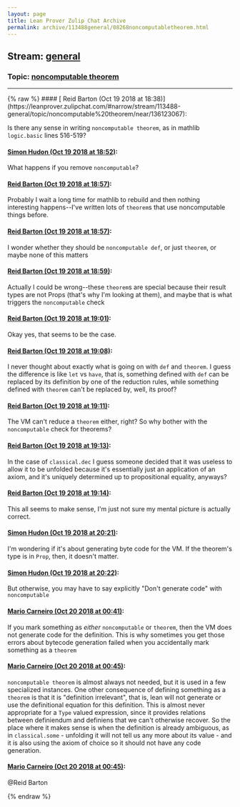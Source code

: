 ```yaml
---
layout: page
title: Lean Prover Zulip Chat Archive 
permalink: archive/113488general/08268noncomputabletheorem.html
---
```


## Stream: [general](https://leanprover-community.github.io/archive/113488general/index.html)
### Topic: [noncomputable theorem](https://leanprover-community.github.io/archive/113488general/08268noncomputabletheorem.html)

---

<base href="https://leanprover.zulipchat.com">
{% raw %}
#### [ Reid Barton (Oct 19 2018 at 18:38)](https://leanprover.zulipchat.com/#narrow/stream/113488-general/topic/noncomputable%20theorem/near/136123067):
<p>Is there any sense in writing <code>noncomputable theorem</code>, as in mathlib <code>logic.basic</code> lines 516-519?</p>

#### [ Simon Hudon (Oct 19 2018 at 18:52)](https://leanprover.zulipchat.com/#narrow/stream/113488-general/topic/noncomputable%20theorem/near/136124051):
<p>What happens if you remove <code>noncomputable</code>?</p>

#### [ Reid Barton (Oct 19 2018 at 18:57)](https://leanprover.zulipchat.com/#narrow/stream/113488-general/topic/noncomputable%20theorem/near/136124347):
<p>Probably I wait a long time for mathlib to rebuild and then nothing interesting happens--I've written lots of <code>theorem</code>s that use noncomputable things before.</p>

#### [ Reid Barton (Oct 19 2018 at 18:57)](https://leanprover.zulipchat.com/#narrow/stream/113488-general/topic/noncomputable%20theorem/near/136124359):
<p>I wonder whether they should be <code>noncomputable def</code>, or just <code>theorem</code>, or maybe none of this matters</p>

#### [ Reid Barton (Oct 19 2018 at 18:59)](https://leanprover.zulipchat.com/#narrow/stream/113488-general/topic/noncomputable%20theorem/near/136124519):
<p>Actually I could be wrong--these <code>theorem</code>s are special because their result types are not Props (that's why I'm looking at them), and maybe that is what triggers the <code>noncomputable</code> check</p>

#### [ Reid Barton (Oct 19 2018 at 19:01)](https://leanprover.zulipchat.com/#narrow/stream/113488-general/topic/noncomputable%20theorem/near/136124688):
<p>Okay yes, that seems to be the case.</p>

#### [ Reid Barton (Oct 19 2018 at 19:08)](https://leanprover.zulipchat.com/#narrow/stream/113488-general/topic/noncomputable%20theorem/near/136125141):
<p>I never thought about exactly what is going on with <code>def</code> and <code>theorem</code>. I guess the difference is like <code>let</code> vs <code>have</code>, that is, something defined with <code>def</code> can be replaced by its definition by one of the reduction rules, while something defined with <code>theorem</code> can't be replaced by, well, its proof?</p>

#### [ Reid Barton (Oct 19 2018 at 19:11)](https://leanprover.zulipchat.com/#narrow/stream/113488-general/topic/noncomputable%20theorem/near/136125354):
<p>The VM can't reduce a <code>theorem</code> either, right? So why bother with the <code>noncomputable</code> check for theorems?</p>

#### [ Reid Barton (Oct 19 2018 at 19:13)](https://leanprover.zulipchat.com/#narrow/stream/113488-general/topic/noncomputable%20theorem/near/136125488):
<p>In the case of <code>classical.dec</code> I guess someone decided that it was useless to allow it to be unfolded because it's essentially just an application of an axiom, and it's uniquely determined up to propositional equality, anyways?</p>

#### [ Reid Barton (Oct 19 2018 at 19:14)](https://leanprover.zulipchat.com/#narrow/stream/113488-general/topic/noncomputable%20theorem/near/136125590):
<p>This all seems to make sense, I'm just not sure my mental picture is actually correct.</p>

#### [ Simon Hudon (Oct 19 2018 at 20:21)](https://leanprover.zulipchat.com/#narrow/stream/113488-general/topic/noncomputable%20theorem/near/136129728):
<p>I'm wondering if it's about generating byte code for the VM. If the theorem's type is in <code>Prop</code>, then, it doesn't matter.</p>

#### [ Simon Hudon (Oct 19 2018 at 20:22)](https://leanprover.zulipchat.com/#narrow/stream/113488-general/topic/noncomputable%20theorem/near/136129843):
<p>But otherwise, you may have to say explicitly "Don't generate code" with <code>noncomputable</code></p>

#### [ Mario Carneiro (Oct 20 2018 at 00:41)](https://leanprover.zulipchat.com/#narrow/stream/113488-general/topic/noncomputable%20theorem/near/136143543):
<p>If you mark something as <em>either</em> <code>noncomputable</code> or <code>theorem</code>, then the VM does not generate code for the definition. This is why sometimes you get those errors about bytecode generation failed when you accidentally mark something as a <code>theorem</code></p>

#### [ Mario Carneiro (Oct 20 2018 at 00:45)](https://leanprover.zulipchat.com/#narrow/stream/113488-general/topic/noncomputable%20theorem/near/136143755):
<p><code>noncomputable theorem</code> is almost always not needed, but it is used in a few specialized instances. One other consequence of defining something as a <code>theorem</code> is that it is "definition irrelevant", that is, lean will not generate or use the definitional equation for this definition. This is almost never appropriate for a <code>Type</code> valued expression, since it provides relations between definiendum and definiens that we can't otherwise recover. So the place where it makes sense is when the definition is already ambiguous, as in <code>classical.some</code> - unfolding it will not tell us any more about its value - and it is also using the axiom of choice so it should not have any code generation.</p>

#### [ Mario Carneiro (Oct 20 2018 at 00:45)](https://leanprover.zulipchat.com/#narrow/stream/113488-general/topic/noncomputable%20theorem/near/136143757):
<p><span class="user-mention" data-user-id="110032">@Reid Barton</span></p>


{% endraw %}
